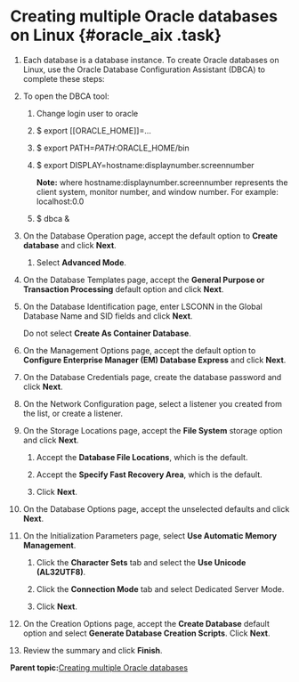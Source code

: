 # Creating multiple Oracle databases on Linux {#oracle_aix .task}

1.  Each database is a database instance. To create Oracle databases on Linux, use the Oracle Database Configuration Assistant \(DBCA\) to complete these steps:

2.  To open the DBCA tool:

    1.  Change login user to oracle
    2.  $ export \[\[ORACLE\_HOME\]\]=...
    3.  $ export PATH=$PATH:$ORACLE\_HOME/bin
    4.  $ export DISPLAY=hostname:displaynumber.screennumber

        **Note:** where hostname:displaynumber.screennumber represents the client system, monitor number, and window number. For example: localhost:0.0

    5.  $ dbca &
3.  On the Database Operation page, accept the default option to **Create database** and click **Next**.

    1.  Select **Advanced Mode**.

4.  On the Database Templates page, accept the **General Purpose or Transaction Processing** default option and click **Next**.

5.  On the Database Identification page, enter LSCONN in the Global Database Name and SID fields and click **Next**.

    Do not select **Create As Container Database**.

6.  On the Management Options page, accept the default option to **Configure Enterprise Manager \(EM\) Database Express** and click **Next**.

7.  On the Database Credentials page, create the database password and click **Next**.

8.  On the Network Configuration page, select a listener you created from the list, or create a listener.

9.  On the Storage Locations page, accept the **File System** storage option and click **Next**.

    1.  Accept the **Database File Locations**, which is the default.

    2.  Accept the **Specify Fast Recovery Area**, which is the default.

    3.  Click **Next**.

10. On the Database Options page, accept the unselected defaults and click **Next**.

11. On the Initialization Parameters page, select **Use Automatic Memory Management**.

    1.  Click the **Character Sets** tab and select the **Use Unicode \(AL32UTF8\)**.

    2.  Click the **Connection Mode** tab and select Dedicated Server Mode.

    3.  Click **Next**.

12. On the Creation Options page, accept the **Create Database** default option and select **Generate Database Creation Scripts**. Click **Next**.

13. Review the summary and click **Finish**.


**Parent topic:**[Creating multiple Oracle databases](../install/t_create_multiple_oracle_databases.md)

